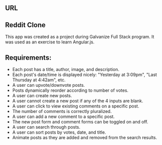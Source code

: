 ## URL

## Reddit Clone
This app was created as a project during Galvanize Full Stack program.
It was used as an exercise to learn Angular.js.

## Requirements:
- Each post has a title, author, image, and description.
- Each post's date/time is displayed nicely: "Yesterday at 3:09pm", "Last Thursday at 4:42am", etc.
- A user can upvote/downvote posts.
- Posts dynamically reorder according to number of votes.
- A user can create new posts.
- A user cannot create a new post if any of the 4 inputs are blank.
- A user can click to view existing comments on a specific post.
- The number of comments is correctly pluralized.
- A user can add a new comment to a specific post.
- The new post form and comment forms can be toggled on and off.
- A user can search through posts.
- A user can sort posts by votes, date, and title.
- Animate posts as they are added and removed from the search results.
